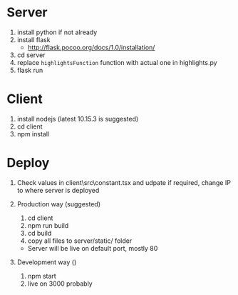 # Server
1. install python if not already
2. install flask
    - http://flask.pocoo.org/docs/1.0/installation/
3. cd server
4. replace `highlightsFunction` function with actual one in highlights.py 
4. flask run

# Client
1. install nodejs (latest 10.15.3 is suggested)
2. cd client
3. npm install

# Deploy
1. Check values in client\src\constant.tsx and udpate if required, change IP to where server is deployed
2. Production way (suggested)
    1. cd client
    2. npm run build
    2. cd build
    3. copy all files to server/static/ folder
    - Server will be live on default port, mostly 80


2. Development way ()
    1. npm start
    2. live on 3000 probably

